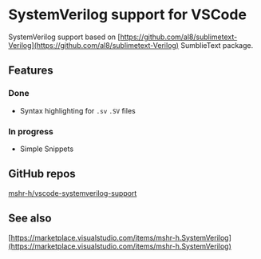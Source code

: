 # SystemVerilog support for VSCode
SystemVerilog support based on [https://github.com/al8/sublimetext-Verilog](https://github.com/al8/sublimetext-Verilog) SumblieText package.

## Features
### Done
- Syntax highlighting for `.sv` `.SV` files

### In progress
- Simple Snippets

## GitHub repos
[mshr-h/vscode-systemverilog-support](https://github.com/mshr-h/vscode-systemverilog-support)

## See also
[https://marketplace.visualstudio.com/items/mshr-h.SystemVerilog](https://marketplace.visualstudio.com/items/mshr-h.SystemVerilog)
